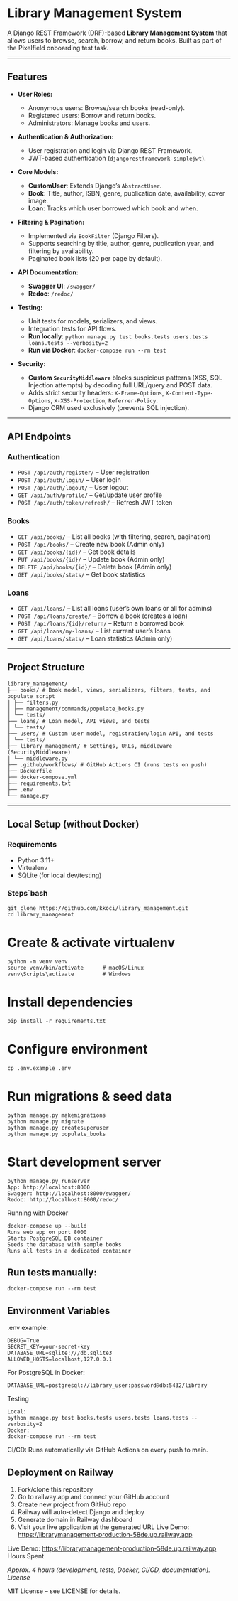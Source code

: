 
# Library Management System

A Django REST Framework (DRF)-based **Library Management System** that allows users to browse, search, borrow, and return books. Built as part of the Pixelfield onboarding test task.

---

## Features

- **User Roles:**
  - Anonymous users: Browse/search books (read-only).
  - Registered users: Borrow and return books.
  - Administrators: Manage books and users.

- **Authentication & Authorization:**
  - User registration and login via Django REST Framework.
  - JWT-based authentication (`djangorestframework-simplejwt`).

- **Core Models:**
  - **CustomUser**: Extends Django’s `AbstractUser`.
  - **Book**: Title, author, ISBN, genre, publication date, availability, cover image.
  - **Loan**: Tracks which user borrowed which book and when.

- **Filtering & Pagination:**
  - Implemented via `BookFilter` (Django Filters).
  - Supports searching by title, author, genre, publication year, and filtering by availability.
  - Paginated book lists (20 per page by default).

- **API Documentation:**
  - **Swagger UI**: `/swagger/`
  - **Redoc**: `/redoc/`

- **Testing:**
  - Unit tests for models, serializers, and views.
  - Integration tests for API flows.
  - **Run locally**: `python manage.py test books.tests users.tests loans.tests --verbosity=2`
  - **Run via Docker**: `docker-compose run --rm test`

- **Security:**
  - **Custom `SecurityMiddleware`** blocks suspicious patterns (XSS, SQL Injection attempts) by decoding full URL/query and POST data.
  - Adds strict security headers: `X-Frame-Options`, `X-Content-Type-Options`, `X-XSS-Protection`, `Referrer-Policy`.
  - Django ORM used exclusively (prevents SQL injection).

---

## API Endpoints

### Authentication
- `POST /api/auth/register/` – User registration
- `POST /api/auth/login/` – User login
- `POST /api/auth/logout/` – User logout
- `GET /api/auth/profile/` – Get/update user profile
- `POST /api/auth/token/refresh/` – Refresh JWT token

### Books
- `GET /api/books/` – List all books (with filtering, search, pagination)
- `POST /api/books/` – Create new book (Admin only)
- `GET /api/books/{id}/` – Get book details
- `PUT /api/books/{id}/` – Update book (Admin only)
- `DELETE /api/books/{id}/` – Delete book (Admin only)
- `GET /api/books/stats/` – Get book statistics

### Loans
- `GET /api/loans/` – List all loans (user’s own loans or all for admins)
- `POST /api/loans/create/` – Borrow a book (creates a loan)
- `POST /api/loans/{id}/return/` – Return a borrowed book
- `GET /api/loans/my-loans/` – List current user’s loans
- `GET /api/loans/stats/` – Loan statistics (Admin only)

---

## Project Structure

    library_management/
    ├── books/ # Book model, views, serializers, filters, tests, and populate script
    │ ├── filters.py
    │ ├── management/commands/populate_books.py
    │ └── tests/
    ├── loans/ # Loan model, API views, and tests
    │ └── tests/
    ├── users/ # Custom user model, registration/login API, and tests
    │ └── tests/
    ├── library_management/ # Settings, URLs, middleware (SecurityMiddleware)
    │ └── middleware.py
    ├── .github/workflows/ # GitHub Actions CI (runs tests on push)
    ├── Dockerfile
    ├── docker-compose.yml
    ├── requirements.txt
    ├── .env
    └── manage.py


---

## Local Setup (without Docker)

### Requirements
- Python 3.11+
- Virtualenv
- SQLite (for local dev/testing)

### Steps`bash

    git clone https://github.com/kkoci/library_management.git
    cd library_management

# Create & activate virtualenv

    python -m venv venv
    source venv/bin/activate      # macOS/Linux
    venv\Scripts\activate         # Windows

# Install dependencies

    pip install -r requirements.txt

# Configure environment

    cp .env.example .env

# Run migrations & seed data

    python manage.py makemigrations
    python manage.py migrate
    python manage.py createsuperuser
    python manage.py populate_books

# Start development server

    python manage.py runserver
    App: http://localhost:8000
    Swagger: http://localhost:8000/swagger/
    Redoc: http://localhost:8000/redoc/

Running with Docker

    docker-compose up --build
    Runs web app on port 8000
    Starts PostgreSQL DB container
    Seeds the database with sample books
    Runs all tests in a dedicated container

## Run tests manually:

    docker-compose run --rm test

## Environment Variables

.env example:

    DEBUG=True
    SECRET_KEY=your-secret-key
    DATABASE_URL=sqlite:///db.sqlite3
    ALLOWED_HOSTS=localhost,127.0.0.1

For PostgreSQL in Docker:

    DATABASE_URL=postgresql://library_user:password@db:5432/library

Testing

    Local:
    python manage.py test books.tests users.tests loans.tests --verbosity=2
    Docker:
    docker-compose run --rm test

CI/CD: Runs automatically via GitHub Actions on every push to main.

## Deployment on Railway 

1. Fork/clone this repository 
2. Go to railway.app and connect your GitHub account 
3. Create new project from GitHub repo 
4. Railway will auto-detect Django and deploy 
5. Generate domain in Railway dashboard
6. Visit your live application at the generated URL Live Demo: https://librarymanagement-production-58de.up.railway.app

Live Demo: https://librarymanagement-production-58de.up.railway.app
Hours Spent

*Approx. 4 hours (development, tests, Docker, CI/CD, documentation).
License*

MIT License – see LICENSE for details.
